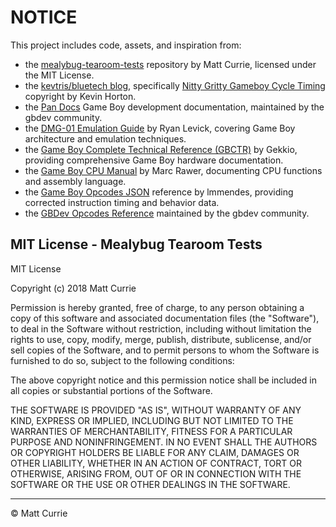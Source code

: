 # NOTICE

This project includes code, assets, and inspiration from:

* the [mealybug-tearoom-tests](https://github.com/mattcurrie/mealybug-tearoom-tests) repository by Matt Currie, licensed under the MIT License.
* the [kevtris/bluetech blog](http://kevtris.org/), specifically [Nitty Gritty Gameboy Cycle Timing](http://blog.kevtris.org/blogfiles/Nitty%20Gritty%20Gameboy%20VRAM%20Timing.txt) copyright by Kevin Horton.
* the [Pan Docs](https://gbdev.io/pandocs/) Game Boy development documentation, maintained by the gbdev community.
* the [DMG-01 Emulation Guide](https://rylev.github.io/DMG-01/public/book/) by Ryan Levick, covering Game Boy architecture and emulation techniques.
* the [Game Boy Complete Technical Reference (GBCTR)](https://gekkio.fi/files/gb-docs/gbctr.pdf) by Gekkio, providing comprehensive Game Boy hardware documentation.
* the [Game Boy CPU Manual](http://marc.rawer.de/Gameboy/Docs/GBCPUman.pdf) by Marc Rawer, documenting CPU functions and assembly language.
* the [Game Boy Opcodes JSON](https://github.com/lmmendes/game-boy-opcodes) reference by lmmendes, providing corrected instruction timing and behavior data.
* the [GBDev Opcodes Reference](https://gbdev.io/gb-opcodes/) maintained by the gbdev community.

## MIT License - Mealybug Tearoom Tests

MIT License

Copyright (c) 2018 Matt Currie

Permission is hereby granted, free of charge, to any person obtaining a copy
of this software and associated documentation files (the "Software"), to deal
in the Software without restriction, including without limitation the rights
to use, copy, modify, merge, publish, distribute, sublicense, and/or sell
copies of the Software, and to permit persons to whom the Software is
furnished to do so, subject to the following conditions:

The above copyright notice and this permission notice shall be included in all
copies or substantial portions of the Software.

THE SOFTWARE IS PROVIDED "AS IS", WITHOUT WARRANTY OF ANY KIND, EXPRESS OR
IMPLIED, INCLUDING BUT NOT LIMITED TO THE WARRANTIES OF MERCHANTABILITY,
FITNESS FOR A PARTICULAR PURPOSE AND NONINFRINGEMENT. IN NO EVENT SHALL THE
AUTHORS OR COPYRIGHT HOLDERS BE LIABLE FOR ANY CLAIM, DAMAGES OR OTHER
LIABILITY, WHETHER IN AN ACTION OF CONTRACT, TORT OR OTHERWISE, ARISING FROM,
OUT OF OR IN CONNECTION WITH THE SOFTWARE OR THE USE OR OTHER DEALINGS IN THE
SOFTWARE.

---

© Matt Currie
